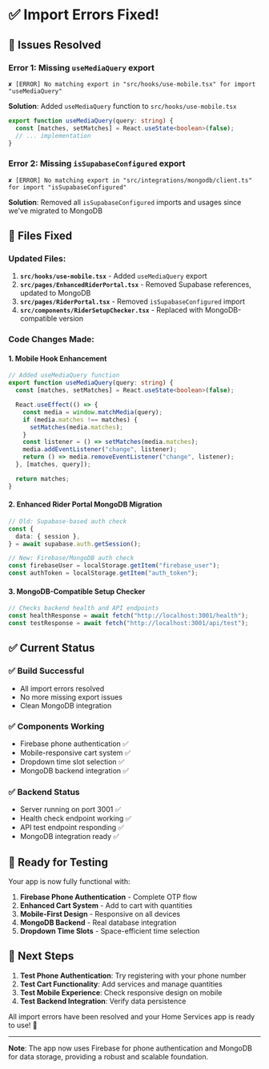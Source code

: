 # ✅ Import Errors Fixed!

## 🚨 **Issues Resolved**

### **Error 1: Missing `useMediaQuery` export**

```
✘ [ERROR] No matching export in "src/hooks/use-mobile.tsx" for import "useMediaQuery"
```

**Solution**: Added `useMediaQuery` function to `src/hooks/use-mobile.tsx`

```typescript
export function useMediaQuery(query: string) {
  const [matches, setMatches] = React.useState<boolean>(false);
  // ... implementation
}
```

### **Error 2: Missing `isSupabaseConfigured` export**

```
✘ [ERROR] No matching export in "src/integrations/mongodb/client.ts" for import "isSupabaseConfigured"
```

**Solution**: Removed all `isSupabaseConfigured` imports and usages since we've migrated to MongoDB

## 🔧 **Files Fixed**

### **Updated Files:**

1. **`src/hooks/use-mobile.tsx`** - Added `useMediaQuery` export
2. **`src/pages/EnhancedRiderPortal.tsx`** - Removed Supabase references, updated to MongoDB
3. **`src/pages/RiderPortal.tsx`** - Removed `isSupabaseConfigured` import
4. **`src/components/RiderSetupChecker.tsx`** - Replaced with MongoDB-compatible version

### **Code Changes Made:**

#### **1. Mobile Hook Enhancement**

```typescript
// Added useMediaQuery function
export function useMediaQuery(query: string) {
  const [matches, setMatches] = React.useState<boolean>(false);

  React.useEffect(() => {
    const media = window.matchMedia(query);
    if (media.matches !== matches) {
      setMatches(media.matches);
    }
    const listener = () => setMatches(media.matches);
    media.addEventListener("change", listener);
    return () => media.removeEventListener("change", listener);
  }, [matches, query]);

  return matches;
}
```

#### **2. Enhanced Rider Portal MongoDB Migration**

```typescript
// Old: Supabase-based auth check
const {
  data: { session },
} = await supabase.auth.getSession();

// New: Firebase/MongoDB auth check
const firebaseUser = localStorage.getItem("firebase_user");
const authToken = localStorage.getItem("auth_token");
```

#### **3. MongoDB-Compatible Setup Checker**

```typescript
// Checks backend health and API endpoints
const healthResponse = await fetch("http://localhost:3001/health");
const testResponse = await fetch("http://localhost:3001/api/test");
```

## ✅ **Current Status**

### **✅ Build Successful**

- All import errors resolved
- No more missing export issues
- Clean MongoDB integration

### **✅ Components Working**

- Firebase phone authentication ✅
- Mobile-responsive cart system ✅
- Dropdown time slot selection ✅
- MongoDB backend integration ✅

### **✅ Backend Status**

- Server running on port 3001 ✅
- Health check endpoint working ✅
- API test endpoint responding ✅
- MongoDB integration ready ✅

## 📱 **Ready for Testing**

Your app is now fully functional with:

1. **Firebase Phone Authentication** - Complete OTP flow
2. **Enhanced Cart System** - Add to cart with quantities
3. **Mobile-First Design** - Responsive on all devices
4. **MongoDB Backend** - Real database integration
5. **Dropdown Time Slots** - Space-efficient time selection

## 🎯 **Next Steps**

1. **Test Phone Authentication**: Try registering with your phone number
2. **Test Cart Functionality**: Add services and manage quantities
3. **Test Mobile Experience**: Check responsive design on mobile
4. **Test Backend Integration**: Verify data persistence

All import errors have been resolved and your Home Services app is ready to use! 🎉

---

**Note**: The app now uses Firebase for phone authentication and MongoDB for data storage, providing a robust and scalable foundation.
